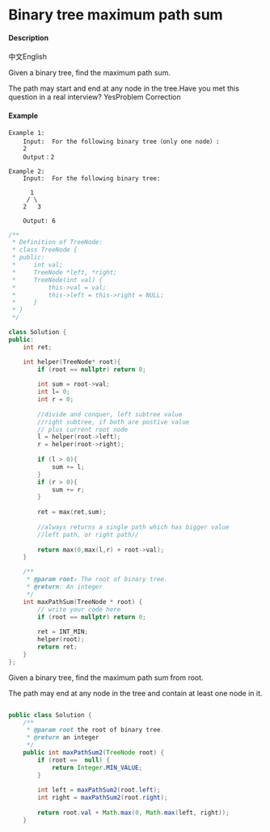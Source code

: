 # Binary tree maximum path sum



#### Description

中文English

Given a binary tree, find the maximum path sum.

The path may start and end at any node in the tree.Have you met this question in a real interview?  YesProblem Correction

#### Example

```text
Example 1:
	Input:  For the following binary tree（only one node）:
	2
	Output：2
	
Example 2:
	Input:  For the following binary tree:

      1
     / \
    2   3
		
	Output: 6
```

```cpp
/**
 * Definition of TreeNode:
 * class TreeNode {
 * public:
 *     int val;
 *     TreeNode *left, *right;
 *     TreeNode(int val) {
 *         this->val = val;
 *         this->left = this->right = NULL;
 *     }
 * }
 */

class Solution {
public:
    int ret;

    int helper(TreeNode* root){
        if (root == nullptr) return 0;
        
        int sum = root->val;
        int l= 0;
        int r = 0;
        
        //divide and conquer, left subtree value
        //right subtree, if both are postive value
        // plus current root node
        l = helper(root->left);
        r = helper(root->right);
        
        if (l > 0){
            sum += l;
        }
        if (r > 0){
            sum += r;
        }
        
        ret = max(ret,sum);
        
        //always returns a single path which has bigger value
        //left path, or right path//
        
        return max(0,max(l,r) + root->val);
    }

    /**
     * @param root: The root of binary tree.
     * @return: An integer
     */
    int maxPathSum(TreeNode * root) {
        // write your code here
        if (root == nullptr) return 0;
        
        ret = INT_MIN;
        helper(root);
        return ret;
    }
};
```

Given a binary tree, find the maximum path sum from root.

The path may end at any node in the tree and contain at least one node in it.

```java

public class Solution {
    /**
     * @param root the root of binary tree.
     * @return an integer
     */
    public int maxPathSum2(TreeNode root) {
        if (root ==  null) {
            return Integer.MIN_VALUE;
        }
        
        int left = maxPathSum2(root.left);
        int right = maxPathSum2(root.right);
        
        return root.val + Math.max(0, Math.max(left, right));
    }

```



